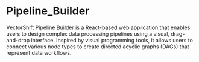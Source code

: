 # Pipeline_Builder
VectorShift Pipeline Builder is a React-based web application that enables users to design complex data processing pipelines using a visual, drag-and-drop interface. Inspired by visual programming tools, it allows users to connect various node types to create directed acyclic graphs (DAGs) that represent data workflows.
